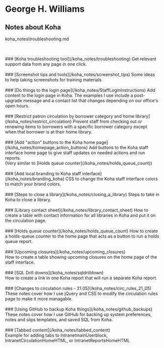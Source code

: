 # George H. Williams

## Notes about Koha

koha_notes\troubleshooting.md

<br />
<br />
### [Koha troubleshooting tool](/koha_notes/troubleshooting)
Get relevant support data from any page in one click.<br />
<br />
### [Screenshot tips and tools](/koha_notes/screenshot_tips)
Some ideas to help taking screenshots for training materials.<br />
<br />
### [Do things to the login page](/koha_notes/StaffLoginInstructions)
Add content to the login page in Koha.  The examples I use include a post-upgrade message and a contact list that changes depending on our office's open hours.<br />
<br />
### [Restrict patron circulation by borrower category and home library](/koha_notes/restrict_circulation)
Prevent staff from checking out or renewing items to borrowers with a specific borrower category except when that borrower is at their home library.<br />
<br />
### [Add "action" buttons to the Koha home page](/koha_notes/homepage_action_buttons)
Add buttons to the Koha staff interface home page to give staff updates on needed actions and run reports.<br />
(Very similar to [Holds queue counter](/koha_notes/holds_queue_count))<br />
<br />
### [Add local branding to Koha staff interface](/koha_notes/branding_koha)
CSS to change the Koha staff interface colors to match your brand colors.<br />
<br />
### [Steps to close a library](/koha_notes/closing_a_library)
Steps to take in Koha to close a library.<br />
<br />
### [Library contact sheet](/koha_notes/library_contact_sheet)
How to create a table with contact information for all libraries in Koha and put it on the circulation page.<br />
<br />
### [Holds queue counter](/koha_notes/holds_queue_count)
How to create a holds-queue counter to the home page that acts as a button to run a holds queue report.<br />
<br />
### [Upcoming closures](/koha_notes/upcoming_closures)
<br />
How to create a table showing upcoming closures on the home page of the staff interface.<br />
<br />
### [SQL Drill downs](/koha_notes/sqldrilldown)
<br />
How to create a link in one Koha report that will run a separate Koha report.<br />
<br />
### [Changes to circulation rules - 21.05](/koha_notes/circ_rules_21_05)
<br />
These notes cover how I use jQuery and CSS to modify the circulation rules page to make it more managable.<br />
<br />
### [Using GitHub to backup Koha things](/koha_notes/github_backups)
<br />
These notes cover how I use GitHub for backing up system preferences, notes and slips templates, and saved SQL from Koha.<br />
<br />
### [Tabbed content](/koha_notes/tabbed_content)
<br />
Example for adding tabs to IntranetmainUserblock, IntranetCirculationHomeHTML, or IntranetReportsHomeHTML<br />
